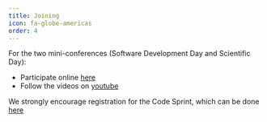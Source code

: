 ```yaml
---
title: Joining
icon: fa-globe-americas
order: 4
---
```


For the two mini-conferences (Software Development Day and Scientific Day):

* Participate online [here](https://www.crowdcast.io/nilearn-events) 
* Follow the videos on [youtube](https://www.youtube.com/channel/UCU6BMAi2zOhNFnDkbdevmPw/live)

We strongly encourage registration for the Code Sprint, which can be done [here](/dev-days-2020/sprint.html)
